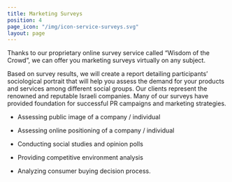 ```yaml
---
title: Marketing Surveys
position: 4
page_icon: "/img/icon-service-surveys.svg"
layout: page
---
```


Thanks to our proprietary online survey service called “Wisdom of the Crowd”, we can offer you marketing surveys virtually on any subject.

Based on survey results, we will create a report detailing participants’ sociological portrait that will help you assess the demand for your products and services among different social groups.
Our clients represent the renowned and reputable Israeli companies. Many of our surveys have provided foundation for successful PR campaigns and marketing strategies.

* Assessing public image of a company / individual

* Assessing online positioning of a company / individual

* Conducting social studies and opinion polls

* Providing competitive environment analysis

* Analyzing consumer buying decision process.